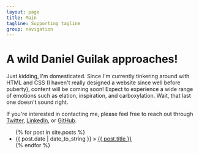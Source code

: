 ```yaml
---
layout: page
title: Main
tagline: Supporting tagline
group: navigation
---
```

    
# A wild Daniel Guilak approaches!
    
Just kidding, I'm domesticated. Since I'm currently tinkering around with HTML and CSS (I haven't really designed a website since well before puberty), content will be coming soon! Expect to experience a wide range of emotions such as elation, inspiration, and carboxylation. Wait, that last one doesn't sound right.

If you're interested in contacting me, please feel free to reach out through [Twitter](http://twitter.com/dguilak/), [LinkedIn](http://www.linkedin.com/pub/daniel-guilak/3a/22/145/145), or [GitHub](http://github.com/dguilak/).

<ul class="posts">
  {% for post in site.posts %}
    <li><span>{{ post.date | date_to_string }}</span> &raquo; <a href="{{ BASE_PATH }}{{ post.url }}">{{ post.title }}</a></li>
  {% endfor %}
</ul>
